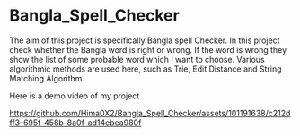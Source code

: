 # Bangla_Spell_Checker
The aim of this project is specifically Bangla spell Checker. In this project check whether
the Bangla word is right or wrong. If the word is wrong they show the list of some probable word
which I want to choose. Various algorithmic methods are used here, such as Trie, Edit Distance
and String Matching Algorithm.

Here is a demo video of my project

https://github.com/Hima0X2/Bangla_Spell_Checker/assets/101191638/c212dff3-695f-458b-8a0f-ad14ebea980f

